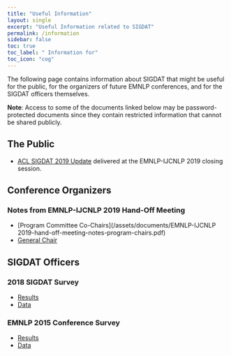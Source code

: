 ```yaml
---
title: "Useful Information"
layout: single
excerpt: "Useful Information related to SIGDAT"
permalink: /information
sidebar: false
toc: true
toc_label: " Information for"
toc_icon: "cog"
---
```


The following page contains information about SIGDAT that might be useful for the public, for the organizers of future EMNLP conferences, and for the SIGDAT officers themselves. 

**Note**: Access to some of the documents linked below may be password-protected documents since they contain restricted information that cannot be shared publicly.

## The Public

- [ACL SIGDAT 2019 Update](/assets/documents/SIGDAT-2019-update.pdf) delivered at the EMNLP-IJCNLP 2019 closing session.

## Conference Organizers

### Notes from EMNLP-IJCNLP 2019 Hand-Off Meeting

- [Program Committee Co-Chairs](/assets/documents/EMNLP-IJCNLP 2019-hand-off-meeting-notes-program-chairs.pdf) 
- [General Chair](/assets/documents/EMNLP-IJCNLP-2019-handoff-meeting-notes-general-chair.pdf)

## SIGDAT Officers

### 2018 SIGDAT Survey
- [Results](/assets/documents/2018-SIGDAT-survey-results.pdf)
- [Data](https://docs.google.com/spreadsheets/d/1_ArUQdgttqlHjrcsE4SOGwpQhVPT-rrjV0lrmSjUr_s/edit?usp=sharing)

### EMNLP 2015 Conference Survey 
- [Results](/assets/documents/EMNLP-2015-post-conference-survey-google-forms.pdf)
- [Data](https://docs.google.com/spreadsheets/d/1MAiqf3jAGbLf5aSx06IhnhnvDGfStJdZQKzZBDzYPQQ/edit?usp=sharing) 

